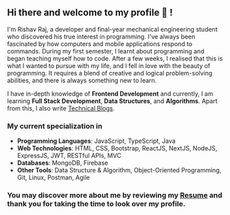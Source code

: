 ## Hi there and welcome to my profile 👋 !
I'm Rishav Raj, a developer and final-year mechanical engineering student who discovered his true interest in programming. I've always been fascinated by how computers and mobile applications respond to commands. During my first semester, I learnt about programming and began teaching myself how to code. After a few weeks, I realised that this is what I wanted to pursue with my life, and I fell in love with the beauty of programming. It requires a blend of creative and logical problem-solving abilities, and there is always something new to learn.

I have in-depth knowledge of **Frontend Development** and currently, I am learning **Full Stack Development**, **Data Structures**, and **Algorithms**. Apart from this, I also write [Technical Blogs](https://dev.to/iamrishavraj1).

### My current specialization in
+ **Programming Languages**: JavaScript, TypeScript, Java
+ **Web Technologies**: HTML, CSS, Bootstrap, ReactJS, NextJS, NodeJS, ExpressJS, JWT, RESTful APIs, MVC
+ **Databases**: MongoDB, Firebase
+ **Other Tools**: Data Structure & Algorithm, Object-Oriented Programming, Git, Linux, Postman, Agile

### You may discover more about me by reviewing my [Resume](https://drive.google.com/file/d/1c44-uXeiwLia_HXw-i7fHnEDw9MqeXyo/view?usp=sharing) and thank you for taking the time to look over my profile.
